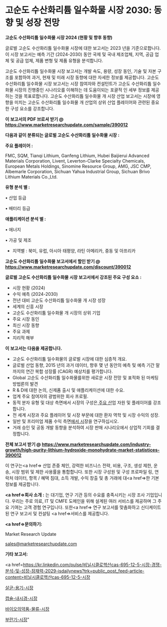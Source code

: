 # 고순도 수산화리튬 일수화물 시장 2030: 동향 및 성장 전망

<strong>고순도 수산화리튬 일수화물 시장 2024 (현황 및 향후 동향)</strong>

글로벌 고순도 수산화리튬 일수화물 시장에 대한 보고서는 2023 년을 기준으로합니다.이 시장 보고서는 예측 기간 (2024-2030) 동안 국제 및 국내 제조업체, 지역, 공급 업체 및 공급 업체, 제품 변형 및 제품 유형을 분석합니다.

고순도 수산화리튬 일수화물 시장 보고서는 개발 속도, 용량, 성장 동인, 기술 및 자본 구조를 포함하여 과거, 현재 및 미래 시장 동향에 대한 자세한 정보를 제공합니다. 고순도 수산화리튬 일수화물 시장 보고서는 시장 참여자와 컨설턴트가 고순도 수산화리튬 일수화물 시장의 진행중인 시나리오를 이해하는 데 도움이되는 포괄적 인 세부 정보를 제공하는 것을 목표로합니다. 고순도 수산화리튬 일수화물 개 시장 산업 보고서는 시장에 영향을 미치는 고순도 수산화리튬 일수화물 개 산업의 상위 산업 플레이어와 관련된 중요한 구성 요소를 강조합니다.



<strong>이 보고서의 PDF 브로셔 받기 @ <a href=https://www.marketresearchupdate.com/sample/390012>https://www.marketresearchupdate.com/sample/390012</a></strong>



<strong>다음과 같이 분류되는 글로벌 고순도 수산화리튬 일수화물 시장 :</strong>



<strong>주요 플레이어 :</strong>

FMC, SQM, Tianqi Lithium, Ganfeng Lithium, Hubei Baijierui Advanced Materials Corporation, Livent, Leverton-Clarke Specialty Chemicals, European Metals Holdings, Sinomine Resource Group, AMG, JSC CMP, Albemarle Corporation, Sichuan Yahua Industrial Group, Sichuan Brivo Lithium Materials Co.,Ltd.



<strong>유형 분석 별 :</strong>

• 산업 등급

• 배터리 등급



<strong>애플리케이션 분석 별 :</strong>

• 에너지

• 가공 및 제조

<ul>
  <li>지역별 : 북미, 유럽, 아시아 태평양, 라틴 아메리카, 중동 및 아프리카</li>
</ul>


<strong>고순도 수산화리튬 일수화물 보고서에서 할인 받기 @ <a href=https://www.marketresearchupdate.com/discount/390012>https://www.marketresearchupdate.com/discount/390012</a></strong>



<strong>글로벌 고순도 수산화리튬 일수화물 시장 보고서에서 강조된 주요 구성 요소 :</strong>
<ul>
  <li>시장 현황 (2024)</li>
  <li>수익 예측 (2024-2030)</li>
  <li>전년 대비 고순도 수산화리튬 일수화물 개 시장 성장</li>
  <li>세계의 신흥 시장</li>
  <li>고순도 수산화리튬 일수화물 개 시장의 상위 기업</li>
  <li>주요 시장 동인</li>
  <li>최신 시장 동향</li>
  <li>주요 과제</li>
  <li>지리적 해부</li>
</ul>


<strong>이 보고서는 다음을 제공합니다.</strong>
<ul>
  <li>고순도 수산화리튬 일수화물의 글로벌 시장에 대한 심층적 개요.</li>
  <li>글로벌 산업 동향, 2015 년의 과거 데이터, 향후 몇 년 동안의 예측 및 예측 기간 말까지의 연간 복합 성장률 (CAGR) 예상치를 평가합니다.</li>
  <li>Global 고순도 수산화리튬 일수화물를위한 새로운 시장 전망 및 표적화 된 마케팅 방법론의 발견</li>
  <li>R &amp; D에 대한 논의, 신제품 출시 및 애플리케이션에 대한 수요.</li>
  <li>업계 주요 참여자의 광범위한 회사 프로필.</li>
  <li>동적 분자 유형 및 대상 측면에서 시장의 구성은<a href=> 주요 산</a>업 자원 및 플레이어를 강조합니다.</li>
  <li>전 세계 시장과 주요 플레이어 및 시장 부문에 대한 환자 역학 및 시장 수익의 성장.</li>
  <li>일반 및 프리미엄 제품 수익 측면<a href=>에서 시</a>장을 연구하십시오.</li>
  <li>거래 승인 및 공동 개발 동향을 분석하여 시장 판매 시나리오에서 상업적 기회를 결정합니다.</li>
</ul>



<strong>전체 보고서 받기 @ <a href=https://www.marketresearchupdate.com/industry-growth/high-purity-lithium-hydroxide-monohydrate-market-statistices-390012>https://www.marketresearchupdate.com/industry-growth/high-purity-lithium-hydroxide-monohydrate-market-statistices-390012</a></strong>

이 연구는<a href=> 산업 존중</a> 체인, 강력한 비즈니스 전략, 비용, 구조, 생성 제한, 운송, 시장 범위 및 제한 사용률을 통합합니다. 또한 시장 구성원 및 구성 프로파일 링, 연락처 데이터, 항목 / 혜택 침대, 소득 개발, 수익 창출 및 총 거래에 대<a href=>한 기본 </a>정보를 제공합니다.



<strong><a href=>회사 소</a>개 :</strong>
는 대기업, 연구 기관 등의 수요를 충족시키는 시장 조사 기업입니다. 우리는 주로 의료, IT 및 CMFE 도메인을 위해 설계된 여러 서비스를 제공하며 그 주요 기여는 고객 경험 연구입니다. 또한<a href=> 연구 보</a>고서를 맞춤화하고 신디케이트 된 연구 보고서 및 컨설팅 <a href=>서비스</a>를 제공합니다.



<strong><a href=>문의하기:</a></strong>

Market Research Update

sales@marketresearchupdate.com



<strong>기타 보고서:</strong>

<a href=https://kr.linkedin.com/pulse/비닐시클로헥산cas-695-12-5-시장-경쟁-분석-및-성장-잠재력-2029-isdailynews?trk=public_post_feed-article-content>비닐시클로헥산cas-695-12-5-시장</a>

<a href=https://www.linkedin.com/pulse/살균-용기-시장-경쟁-분석-및-성장-잠재력-2029-consumer-connection-chronicles-24-/>살균-용기-시장</a>

<a href=https://www.linkedin.com/pulse/캡슐-내시경-시장-동향-및-성장-전망-consumer-connection-compendium-ana-nugkf/>캡슐-내시경-시장</a>

<a href=https://www.linkedin.com/pulse/바이오의약품-물류-시장-규모-및-성장-2023-survey-savvy-insights-360-analysis-tv7xf/>바이오의약품-물류-시장</a>

<a href=https://www.linkedin.com/pulse/부란기-시장-진입-전략-및-위험-평가2030년-survey-spotlight-pro-24-analysis-qsduc/>부란기-시장</a>"
